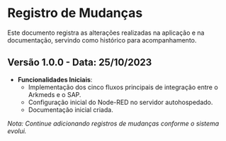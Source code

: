 # Registro de Mudanças

Este documento registra as alterações realizadas na aplicação e na documentação, servindo como histórico para acompanhamento.

## Versão 1.0.0 - Data: 25/10/2023

- **Funcionalidades Iniciais**:
  - Implementação dos cinco fluxos principais de integração entre o Arkmeds e o SAP.
  - Configuração inicial do Node-RED no servidor autohospedado.
  - Documentação inicial criada.

*Nota: Continue adicionando registros de mudanças conforme o sistema evolui.*

